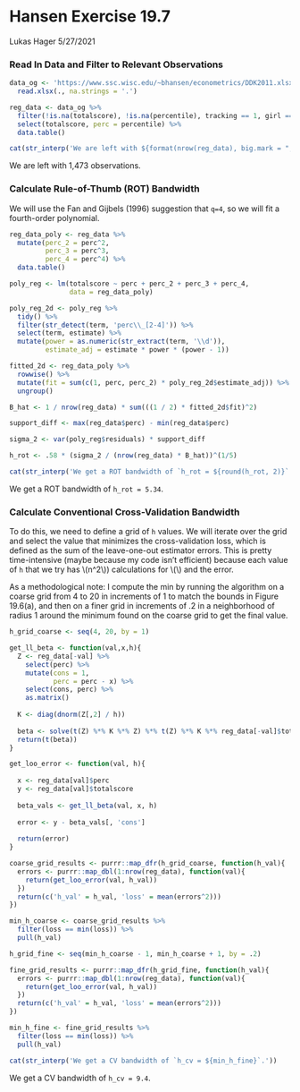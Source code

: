 Hansen Exercise 19.7
================
Lukas Hager
5/27/2021

### Read In Data and Filter to Relevant Observations

``` r
data_og <- 'https://www.ssc.wisc.edu/~bhansen/econometrics/DDK2011.xlsx' %>% 
  read.xlsx(., na.strings = '.')

reg_data <- data_og %>% 
  filter(!is.na(totalscore), !is.na(percentile), tracking == 1, girl == 0) %>% 
  select(totalscore, perc = percentile) %>% 
  data.table()

cat(str_interp('We are left with ${format(nrow(reg_data), big.mark = ",")} observations.'))
```

We are left with 1,473 observations.

### Calculate Rule-of-Thumb (ROT) Bandwidth

We will use the Fan and Gijbels (1996) suggestion that `q=4`, so we will
fit a fourth-order polynomial.

``` r
reg_data_poly <- reg_data %>% 
  mutate(perc_2 = perc^2,
         perc_3 = perc^3,
         perc_4 = perc^4) %>% 
  data.table()

poly_reg <- lm(totalscore ~ perc + perc_2 + perc_3 + perc_4, 
               data = reg_data_poly) 

poly_reg_2d <- poly_reg %>% 
  tidy() %>% 
  filter(str_detect(term, 'perc\\_[2-4]')) %>% 
  select(term, estimate) %>% 
  mutate(power = as.numeric(str_extract(term, '\\d')),
         estimate_adj = estimate * power * (power - 1))

fitted_2d <- reg_data_poly %>% 
  rowwise() %>% 
  mutate(fit = sum(c(1, perc, perc_2) * poly_reg_2d$estimate_adj)) %>% 
  ungroup()

B_hat <- 1 / nrow(reg_data) * sum(((1 / 2) * fitted_2d$fit)^2)

support_diff <- max(reg_data$perc) - min(reg_data$perc)

sigma_2 <- var(poly_reg$residuals) * support_diff

h_rot <- .58 * (sigma_2 / (nrow(reg_data) * B_hat))^(1/5)

cat(str_interp('We get a ROT bandwidth of `h_rot = ${round(h_rot, 2)}`.'))
```

We get a ROT bandwidth of `h_rot = 5.34`.

### Calculate Conventional Cross-Validation Bandwidth

To do this, we need to define a grid of `h` values. We will iterate over
the grid and select the value that minimizes the cross-validation loss,
which is defined as the sum of the leave-one-out estimator errors. This
is pretty time-intensive (maybe because my code isn’t efficient) because
each value of `h` that we try has \\(n^2\\)) calculations for \\(\\) and
the error.

As a methodological note: I compute the min by running the algorithm on
a coarse grid from 4 to 20 in increments of 1 to match the bounds in
Figure 19.6(a), and then on a finer grid in increments of .2 in a
neighborhood of radius 1 around the minimum found on the coarse grid to
get the final value.

``` r
h_grid_coarse <- seq(4, 20, by = 1)

get_ll_beta <- function(val,x,h){
  Z <- reg_data[-val] %>% 
    select(perc) %>% 
    mutate(cons = 1,
           perc = perc - x) %>% 
    select(cons, perc) %>% 
    as.matrix()
  
  K <- diag(dnorm(Z[,2] / h))
  
  beta <- solve(t(Z) %*% K %*% Z) %*% t(Z) %*% K %*% reg_data[-val]$totalscore
  return(t(beta))
}

get_loo_error <- function(val, h){
  
  x <- reg_data[val]$perc
  y <- reg_data[val]$totalscore
  
  beta_vals <- get_ll_beta(val, x, h)
  
  error <- y - beta_vals[, 'cons']
  
  return(error)
}

coarse_grid_results <- purrr::map_dfr(h_grid_coarse, function(h_val){
  errors <- purrr::map_dbl(1:nrow(reg_data), function(val){
    return(get_loo_error(val, h_val))
  })
  return(c('h_val' = h_val, 'loss' = mean(errors^2)))
})

min_h_coarse <- coarse_grid_results %>% 
  filter(loss == min(loss)) %>% 
  pull(h_val)

h_grid_fine <- seq(min_h_coarse - 1, min_h_coarse + 1, by = .2)

fine_grid_results <- purrr::map_dfr(h_grid_fine, function(h_val){
  errors <- purrr::map_dbl(1:nrow(reg_data), function(val){
    return(get_loo_error(val, h_val))
  })
  return(c('h_val' = h_val, 'loss' = mean(errors^2)))
})

min_h_fine <- fine_grid_results %>% 
  filter(loss == min(loss)) %>% 
  pull(h_val)

cat(str_interp('We get a CV bandwidth of `h_cv = ${min_h_fine}`.'))
```

We get a CV bandwidth of `h_cv = 9.4`.
